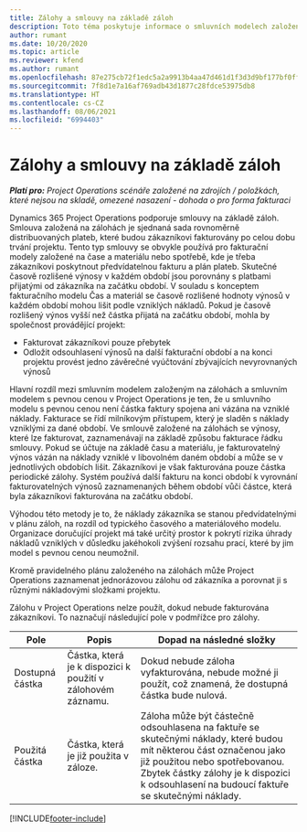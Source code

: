 ```yaml
---
title: Zálohy a smlouvy na základě záloh
description: Toto téma poskytuje informace o smluvních modelech založených na zálohách a zálohách v aplikaci Project Operations.
author: rumant
ms.date: 10/20/2020
ms.topic: article
ms.reviewer: kfend
ms.author: rumant
ms.openlocfilehash: 87e275cb72f1edc5a2a9913b4aa47d461d1f3d3d9bf177bf0ffba8b463f4ce01
ms.sourcegitcommit: 7f8d1e7a16af769adb43d1877c28fdce53975db8
ms.translationtype: HT
ms.contentlocale: cs-CZ
ms.lasthandoff: 08/06/2021
ms.locfileid: "6994403"
---
```

# <a name="advances-and-retainer-based-contracts"></a>Zálohy a smlouvy na základě záloh


_**Platí pro:** Project Operations scénáře založené na zdrojích / položkách, které nejsou na skladě, omezené nasazení - dohoda o pro forma fakturaci_

Dynamics 365 Project Operations podporuje smlouvy na základě záloh. Smlouva založená na zálohách je sjednaná sada rovnoměrně distribuovaných plateb, které budou zákazníkovi fakturovány po celou dobu trvání projektu. Tento typ smlouvy se obvykle používá pro fakturační modely založené na čase a materiálu nebo spotřebě, kde je třeba zákazníkovi poskytnout předvídatelnou fakturu a plán plateb. Skutečné časově rozlišené výnosy v každém období jsou porovnány s platbami přijatými od zákazníka na začátku období. V souladu s konceptem fakturačního modelu Čas a materiál se časově rozlišené hodnoty výnosů v každém období mohou lišit podle vzniklých nákladů. Pokud je časově rozlišený výnos vyšší než částka přijatá na začátku období, mohla by společnost provádějící projekt:

- Fakturovat zákazníkovi pouze přebytek 
- Odložit odsouhlasení výnosů na další fakturační období a na konci projektu provést jedno závěrečné vyúčtování zbývajících nevyrovnaných výnosů

Hlavní rozdíl mezi smluvním modelem založeným na zálohách a smluvním modelem s pevnou cenou v Project Operations je ten, že u smluvního modelu s pevnou cenou není částka faktury spojena ani vázána na vzniklé náklady. Fakturace se řídí milníkovým přístupem, který je sladěn s náklady vzniklými za dané období. Ve smlouvě založené na zálohách se výnosy, které lze fakturovat, zaznamenávají na základě způsobu fakturace řádku smlouvy. Pokud se účtuje na základě času a materiálu, je fakturovatelný výnos vázán na náklady vzniklé v libovolném daném období a může se v jednotlivých obdobích lišit. Zákazníkovi je však fakturována pouze částka periodické zálohy. Systém používá další fakturu na konci období k vyrovnání fakturovatelných výnosů zaznamenaných během období vůči částce, která byla zákazníkovi fakturována na začátku období.

Výhodou této metody je to, že náklady zákazníka se stanou předvídatelnými v plánu záloh, na rozdíl od typického časového a materiálového modelu. Organizace doručující projekt má také určitý prostor k pokrytí rizika úhrady nákladů vzniklých v důsledku jakéhokoli zvýšení rozsahu prací, které by jim model s pevnou cenou neumožnil.

Kromě pravidelného plánu založeného na zálohách může Project Operations zaznamenat jednorázovou zálohu od zákazníka a porovnat ji s různými nákladovými složkami projektu.

Zálohu v Project Operations nelze použít, dokud nebude fakturována zákazníkovi. To naznačují následující pole v podmřížce pro zálohy.

| Pole | Popis | Dopad na následné složky |
| --- | --- | --- |
| Dostupná částka | Částka, která je k dispozici k použití v zálohovém záznamu. | Dokud nebude záloha vyfakturována, nebude možné ji použít, což znamená, že dostupná částka bude nulová. |
| Použitá částka | Částka, která je již použita v záloze. | Záloha může být částečně odsouhlasena na faktuře se skutečnými náklady, které budou mít některou část označenou jako již použitou nebo spotřebovanou. Zbytek částky zálohy je k dispozici k odsouhlasení na budoucí faktuře se skutečnými náklady. |


[!INCLUDE[footer-include](../../includes/footer-banner.md)]